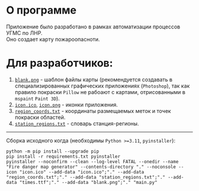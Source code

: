 # О программе
Приложение было разработано в рамках автоматизации процессов УГМС по ЛНР.  
Оно создает карту пожароопасноти.

# Для разработчиков:
1. [`blank.png`](blank.png) - шаблон файлы карты (рекомендуется создавать в специализированных графических приложениях (`Photoshop`), так как правило покраски `Pillow` не рабоают с картами, отрисованными в `mspaint` `Paint 3D`).
2. [`icon.ico`](icon.ico), [`icon.png`](icon.png) - иконки приложения.
3. [`region_coords.txt`](region_coords.txt) - координаты размещаемых меток и точек покраски областей.
4. [`station_regions.txt`](station_regions.txt) - словарь станция-регионы.
---
Сборка исходного когда (необходимы `Python >=3.11`, `pyinstaller`):
```
python -m pip install --upgrade pip
pip install -r requirements.txt pyinstaller
pyinstaller --noconfirm --clean --log-level FATAL --onedir --name "Fire danger map generator" --contents-directory "." --noconsole --icon "icon.ico" --add-data "icon.ico";"." --add-data "region_coords.txt";"." --add-data "station_regions.txt";"." --add-data "times.ttf";"." --add-data "blank.png";"." "main.py"
```
